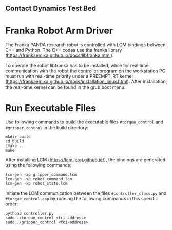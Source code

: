 ## Contact Dynamics Test Bed

# Franka Robot Arm Driver
The Franka PANDA research robot is controlled with LCM bindings between C++ and Python. The C++ codes use the franka library (https://frankaemika.github.io/docs/libfranka.html).

To operate the robot libfranka has to be installed, while for real time communication with the robot the controller program on the workstation PC must run with real-time priority under a PREEMPT_RT kernel (https://frankaemika.github.io/docs/installation_linux.html). After installation, the real-time kernel can be found in the grub boot menu. 

# Run Executable Files
Use following commands to build the executable files `#torque_control` and `#gripper_control` in the build directory:
```
mkdir build
cd build
cmake ..
make
```
After installing LCM (https://lcm-proj.github.io/), the bindings are generated using the following commands:
```
lcm-gen -xp gripper_command.lcm
lcm-gen -xp robot_command.lcm
lcm-gen -xp robot_state.lcm
```

Initiate the LCM communication between the files `#controller_class.py` and `#torque_control.cpp` by running the following commands in this specific order:

```
python3 controller.py
sudo ./torque_control <fci-address>
sudo ./gripper_control <fci-address>
```

